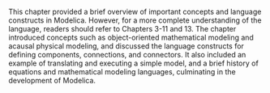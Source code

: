 This chapter provided a brief overview of important concepts and language constructs in Modelica. However, for a more complete understanding of the language, readers should refer to Chapters 3-11 and 13. The chapter introduced concepts such as object-oriented mathematical modeling and acausal physical modeling, and discussed the language constructs for defining components, connections, and connectors. It also included an example of translating and executing a simple model, and a brief history of equations and mathematical modeling languages, culminating in the development of Modelica.